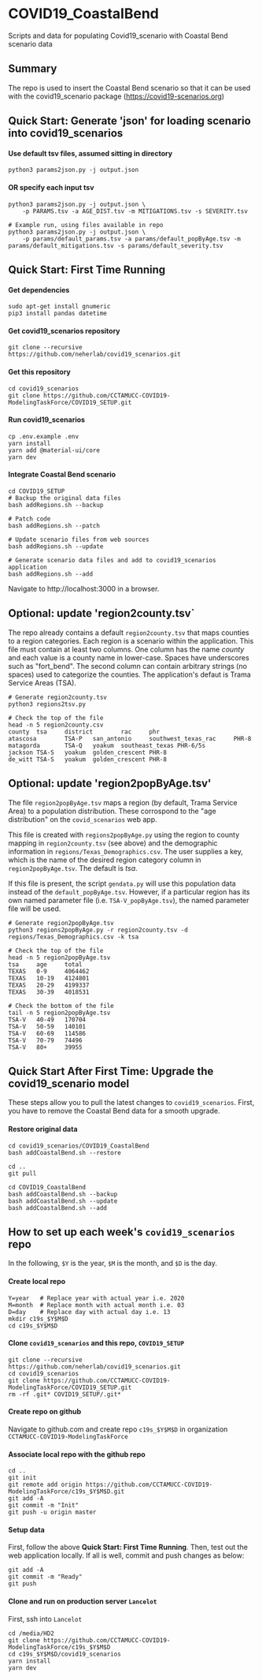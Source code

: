 # COVID19_CoastalBend
Scripts and data for populating Covid19_scenario with Coastal Bend scenario data

## Summary

The repo is used to insert the Coastal Bend scenario so that it can be used with the covid19_scenario package (https://covid19-scenarios.org)

## Quick Start: Generate 'json' for loading scenario into covid19_scenarios

#### Use default tsv files, assumed sitting in directory

	python3 params2json.py -j output.json

#### OR specify each input tsv 
	python3 params2json.py -j output.json \
		-p PARAMS.tsv -a AGE_DIST.tsv -m MITIGATIONS.tsv -s SEVERITY.tsv

	# Example run, using files available in repo
	python3 params2json.py -j output.json \
		-p params/default_params.tsv -a params/default_popByAge.tsv -m params/default_mitigations.tsv -s params/default_severity.tsv

## Quick Start: First Time Running

#### Get dependencies

	sudo apt-get install gnumeric
	pip3 install pandas datetime

#### Get covid19_scenarios repository

	git clone --recursive https://github.com/neherlab/covid19_scenarios.git

#### Get this repository
	
	cd covid19_scenarios
	git clone https://github.com/CCTAMUCC-COVID19-ModelingTaskForce/COVID19_SETUP.git

#### Run covid19_scenarios

	cp .env.example .env
	yarn install
	yarn add @material-ui/core
	yarn dev
	
#### Integrate Coastal Bend scenario
	cd COVID19_SETUP
	# Backup the original data files
	bash addRegions.sh --backup

	# Patch code
	bash addRegions.sh --patch
	
	# Update scenario files from web sources
	bash addRegions.sh --update
	
	# Generate scenario data files and add to covid19_scenarios application
	bash addRegions.sh --add

Navigate to http://localhost:3000 in a browser. 

## Optional: update 'region2county.tsv`

The repo already contains a default `region2county.tsv` that maps counties to a region categories. Each region is a scenario within the application.
This file must contain at least two columns. One column has the name _county_ and each value is a county name in lower-case. Spaces have underscores such as "fort_bend". The second column can contain arbitrary strings (no spaces) used to categorize the counties. The application's defaut is Trama Service Areas (TSA). 

	# Generate region2county.tsv
	python3 regions2tsv.py

	# Check the top of the file
	head -n 5 region2county.csv
	county  tsa     district        rac     phr
	atascosa        TSA-P   san_antonio     southwest_texas_rac     PHR-8
	matagorda       TSA-Q   yoakum  southeast_texas PHR-6/5s
	jackson TSA-S   yoakum  golden_crescent PHR-8
	de_witt TSA-S   yoakum  golden_crescent PHR-8

## Optional: update 'region2popByAge.tsv'

The file `region2popByAge.tsv` maps a region (by default, Trama Service Area) to a population distribution. 
These corrospond to the "age distribution" on the `covid_scenarios` web app. 

This file is created with `regions2popByAge.py` using the region to county mapping in `region2county.tsv` (see above) 
and the demographic information in `regions/Texas_Demographics.csv`. 
The user supplies a key, which is the name of the desired region category column in `region2popByAge.tsv`. The default is _tsa_. 

If this file is present, the script `gendata.py` will use this population data instead of the `default_popByAge.tsv`. 
However, if a particular region has its own named parameter file (i.e. `TSA-V_popByAge.tsv`), the named parameter file will be used. 

	# Generate region2popByAge.tsv
	python3 regions2popByAge.py -r region2county.tsv -d regions/Texas_Demographics.csv -k tsa

	# Check the top of the file 
	head -n 5 region2popByAge.tsv
	tsa     age     total
	TEXAS   0-9     4064462
	TEXAS   10-19   4124801
	TEXAS   20-29   4199337
	TEXAS   30-39  	4018531

	# Check the bottom of the file
	tail -n 5 region2popByAge.tsv
	TSA-V   40-49   170704
	TSA-V   50-59   140101
	TSA-V   60-69   114586
	TSA-V   70-79   74496
	TSA-V   80+     39955

## Quick Start After First Time: Upgrade the covid19_scenario model

These steps allow you to pull the latest changes to `covid19_scenarios`. 
First, you have to remove the Coastal Bend data for a smooth upgrade.

#### Restore original data

	cd covid19_scenarios/COVID19_CoastalBend
	bash addCoastalBend.sh --restore

	cd ..
	git pull

	cd COVID19_CoastalBend
	bash addCoastalBend.sh --backup
	bash addCoastalBend.sh --update
	bash addCoastalBend.sh --add

## How to set up each week's `covid19_scenarios` repo
In the following, `$Y` is the year, `$M` is the month, and `$D` is the day.

#### Create local repo
	Y=year   # Replace year with actual year i.e. 2020
	M=month  # Replace month with actual month i.e. 03
	D=day    # Replace day with actual day i.e. 13
	mkdir c19s_$Y$M$D
	cd c19s_$Y$M$D

#### Clone `covid19_scenarios` and this repo, `COVID19_SETUP`
	
	git clone --recursive https://github.com/neherlab/covid19_scenarios.git
	cd covid19_scenarios
	git clone https://github.com/CCTAMUCC-COVID19-ModelingTaskForce/COVID19_SETUP.git
	rm -rf .git* COVID19_SETUP/.git*
	
#### Create repo on github

Navigate to github.com and create repo `c19s_$Y$M$D` in organization `CCTAMUCC-COVID19-ModelingTaskForce`

#### Associate local repo with the github repo
	
	cd ..
	git init
	git remote add origin https://github.com/CCTAMUCC-COVID19-ModelingTaskForce/c19s_$Y$M$D.git
	git add -A
	git commit -m "Init"
	git push -u origin master
	
#### Setup data	

First, follow the above **Quick Start: First Time Running**. 
Then, test out the web application locally.
If all is well, commit and push changes as below:

	git add -A
	git commit -m "Ready"
	git push
	
#### Clone and run on production server `Lancelot`

First, ssh into `Lancelot`

	cd /media/HD2
	git clone https://github.com/CCTAMUCC-COVID19-ModelingTaskForce/c19s_$Y$M$D
	cd c19s_$Y$M$D/covid19_scenarios
	yarn install
	yarn dev
